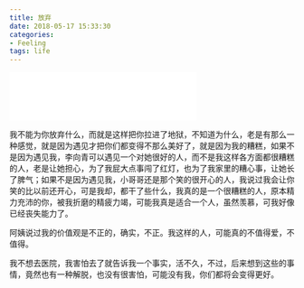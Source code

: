 ```yaml
---
title: 放弃
date: 2018-05-17 15:33:30
categories: 
- Feeling
tags: life
---
```

<iframe frameborder="no" border="0" marginwidth="0" marginheight="0" width=330 height=86 src="//music.163.com/outchain/player?type=2&id=535195960&auto=0&height=66"></iframe>

我不能为你放弃什么，而就是这样把你拉进了地狱，不知道为什么，老是有那么一种感觉，就是因为遇见才把你们都变得不那么美好了，就是因为我的糟糕，如果不是因为遇见我，李向青可以遇见一个对她很好的人，而不是我这样各方面都很糟糕的人，老是让她担心，为了我屁大点事闯了红灯，也为了我家里的糟心事，让她长了脾气；如果不是因为遇见我，小哥哥还是那个笑的很开心的人，我说过我会让你笑的比以前还开心，可是我却，都干了些什么，我真的是一个很糟糕的人，原本精力充沛的你，被我折磨的精疲力竭，可能我真是适合一个人，虽然羡慕，可我好像已经丧失能力了。

阿姨说过我的价值观是不正的，确实，不正。我这样的人，可能真的不值得爱，不值得。

我不想去医院，我害怕去了就告诉我一个事实，活不久，不过，后来想到这些的事情，竟然也有一种解脱，也没有很害怕，可能没有我，你们都将会变得更好。